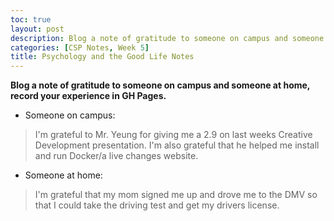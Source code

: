 ```yaml
---
toc: true
layout: post
description: Blog a note of gratitude to someone on campus and someone at home, record your experience in GH Pages.
categories: [CSP Notes, Week 5]
title: Psychology and the Good Life Notes
---
```


**Blog a note of gratitude to someone on campus and someone at home, record your experience in GH Pages.**
- Someone on campus:
> I'm grateful to Mr. Yeung for giving me a 2.9 on last weeks Creative Development presentation. I'm also grateful that he helped me install and run Docker/a live changes website.
- Someone at home: 
> I'm grateful that my mom signed me up and drove me to the DMV so that I could take the driving test and get my drivers license.